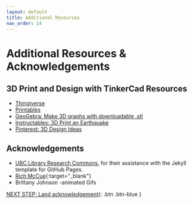 ```yaml
---
layout: default
title: Additional Resources
nav_order: 14
---
```

# Additional Resources & Acknowledgements

## 3D Print and Design with TinkerCad Resources
- [Thingiverse](https://www.thingiverse.com/)
- [Printables](https://www.printables.com/model)
- [GeoGebra: Make 3D graphs with downloadable .stl](https://www.geogebra.org/3d?lang=en)
- [Instructables: 3D Print an Earthquake](https://www.instructables.com/3D-Print-an-Earthquake/)
- [Pinterest: 3D Design Ideas](https://www.pinterest.ca/search/pins/?q=3D%20printing&rs=typed)

## Acknowledgements

- [UBC Library Research Commons](https://github.com/ubc-library-rc/), for their assistance with the Jekyll template for GitHub Pages.
- [Rich McCue](https://richmccue.com/){:target="_blank"}
- Brittany Johnson -animated Gifs 

[NEXT STEP: Land acknowledgement](land-acknowledgement.html){: .btn .btn-blue }
